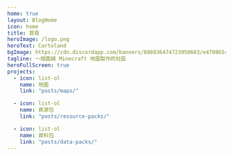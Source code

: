 ```yaml
---
home: true
layout: BlogHome
icon: home
title: 首頁
heroImage: /logo.png
heroText: Cartoland
bgImage: https://cdn.discordapp.com/banners/886936474723950603/e470865c6469ed45bd6d72a8a38894a1.webp?size=4096
tagline: 一個圍繞 Minecraft 地圖製作的社區
heroFullScreen: true
projects:
  - icon: list-ol
    name: 地圖
    link: "posts/maps/"

  - icon: list-ol
    name: 資源包
    link: "posts/resource-packs/"

  - icon: list-ol
    name: 資料包
    link: "posts/data-packs/"
---
```

